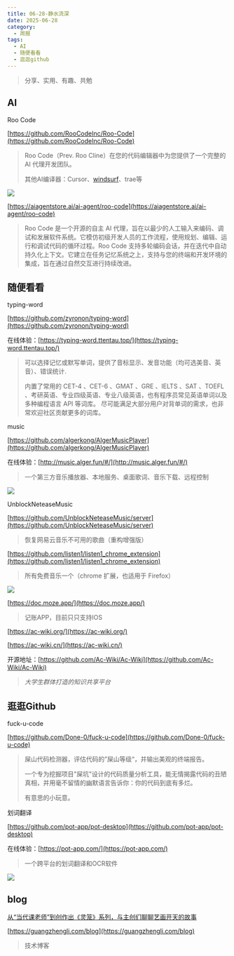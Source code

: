 ```yaml
---
title: 06-28-静水流深
date: 2025-06-28
category:
  - 周报
tags:
  - AI
  - 随便看看
  - 逛逛github
---
```


> 分享、实用、有趣、共勉


## AI

Roo Code 

[https://github.com/RooCodeInc/Roo-Code](https://github.com/RooCodeInc/Roo-Code)
>Roo Code（Prev. Roo Cline）在您的代码编辑器中为您提供了一个完整的 AI 代理开发团队。
>
>其他AI编译器：Cursor、[windsurf](https://windsurf.com/editor)、trae等

![](https://media.githubusercontent.com/media/RooCodeInc/Roo-Code/main/src/assets/docs/demo.gif)




[https://aiagentstore.ai/ai-agent/roo-code](https://aiagentstore.ai/ai-agent/roo-code)
>Roo Code 是一个开源的自主 AI 代理，旨在以最少的人工输入来编码、调试和发展软件系统。它模仿初级开发人员的工作流程，使用规划、编辑、运行和调试代码的循环过程。Roo Code 支持多轮编码会话，并在迭代中自动持久化上下文。它建立在任务记忆系统之上，支持与您的终端和开发环境的集成，旨在通过自然交互进行持续改进。



## 随便看看

typing-word

[https://github.com/zyronon/typing-word](https://github.com/zyronon/typing-word)

在线体验：[https://typing-word.ttentau.top/](https://typing-word.ttentau.top/)
>可以选择记忆或默写单词，提供了音标显示、发音功能（均可选美音、英音）、错误统计.
>
>内置了常用的 CET-4 、CET-6 、GMAT 、GRE 、IELTS 、SAT 、TOEFL 、考研英语、专业四级英语、专业八级英语，也有程序员常见英语单词以及多种编程语言 API 等词库。 尽可能满足大部分用户对背单词的需求，也非常欢迎社区贡献更多的词库。


music

[https://github.com/algerkong/AlgerMusicPlayer](https://github.com/algerkong/AlgerMusicPlayer)

在线体验：[http://music.alger.fun/#/](http://music.alger.fun/#/)
>一个第三方音乐播放器、本地服务、桌面歌词、音乐下载、远程控制

![](https://github.com/algerkong/AlgerMusicPlayer/raw/main/docs/image.png)


UnblockNeteaseMusic

[https://github.com/UnblockNeteaseMusic/server](https://github.com/UnblockNeteaseMusic/server)
>恢复网易云音乐不可用的歌曲（重构增强版）


[https://github.com/listen1/listen1_chrome_extension](https://github.com/listen1/listen1_chrome_extension)
>所有免费音乐一个（chrome 扩展，也适用于 Firefox）

![](https://camo.githubusercontent.com/054f7d38d8dbe53d444592d4d5a86422c3e372e3fdd20b2d8b66ad9119d07d46/68747470733a2f2f692e696d6775722e636f6d2f64495646746f722e676966)


[https://doc.moze.app/](https://doc.moze.app/)
>记账APP，目前只只支持IOS


[https://ac-wiki.org/](https://ac-wiki.org/)

[https://ac-wiki.cn/](https://ac-wiki.cn/)

开源地址：[https://github.com/Ac-Wiki/Ac-Wiki](https://github.com/Ac-Wiki/Ac-Wiki)
>_大学生群体打造的知识共享平台_



## 逛逛Github

fuck-u-code

[https://github.com/Done-0/fuck-u-code](https://github.com/Done-0/fuck-u-code)
>屎山代码检测器，评估代码的”屎山等级“，并输出美观的终端报告。
>
>一个专为挖掘项目"屎坑"设计的代码质量分析工具，能无情揭露代码的丑陋真相，并用毫不留情的幽默语言告诉你：你的代码到底有多烂。
>
>有意思的小玩意。



划词翻译

[https://github.com/pot-app/pot-desktop](https://github.com/pot-app/pot-desktop)

在线体验：[https://pot-app.com/](https://pot-app.com/)
>一个跨平台的划词翻译和OCR软件

![](https://github.com/pot-app/pot-desktop/raw/master/asset/2.png)









## blog

[从“当代课老师”到创作出《灵笼》系列，与主创们聊聊艺画开天的故事](https://www.gcores.com/radios/199574)


[https://guangzhengli.com/blog](https://guangzhengli.com/blog)
>技术博客


